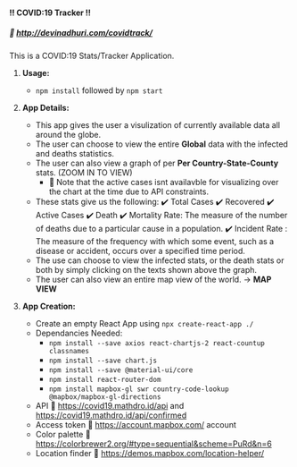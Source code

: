 
#### :bangbang: COVID:19 Tracker :bangbang:  
##### :link: http://devinadhuri.com/covidtrack/
 
This is a COVID:19 Stats/Tracker Application. <br />
1. **Usage:**
	- ```npm install``` followed by ```npm start```
3. **App Details:**
    - This app gives the user a visulization of currently available data all around the globe.
    - The user can choose to view the entire **Global** data with the infected and deaths statistics. 
    - The user can also view a graph of per **Per Country-State-County** stats. (ZOOM IN TO VIEW)
	    -  :small_red_triangle: Note that the active cases isnt availavble for visualizing over the chart at the time due to API constraints. 
    -  These stats give us the following:
	    :heavy_check_mark: Total Cases
	    :heavy_check_mark: Recovered
	    :heavy_check_mark: Active Cases
	    :heavy_check_mark:  Death
	    :heavy_check_mark:  Mortality Rate: The measure of the number of deaths due to a particular cause in a population.
	    :heavy_check_mark: Incident Rate : The measure of the frequency with which some event, such as a disease or accident, occurs over a specified time period.
	  - The use can choose to view the infected stats, or the death stats or both by simply clicking on the texts shown above the graph.
	  - The user can also view an entire map view of the world. -> **MAP VIEW**

4. **App Creation:**
	- Create an empty React App using ```npx create-react-app ./```
	- Dependancies Needed:
		- ```npm install --save axios react-chartjs-2 react-countup classnames```
		- ```npm install --save chart.js```
		- ```npm install --save @material-ui/core```
		- ```npm install react-router-dom```
		- ```npm install mapbox-gl swr country-code-lookup @mapbox/mapbox-gl-directions```
	- API :link: https://covid19.mathdro.id/api and https://covid19.mathdro.id/api/confirmed
	- Access token  :link: https://account.mapbox.com/ account
	- Color palette :link: https://colorbrewer2.org/#type=sequential&scheme=PuRd&n=6
	- Location finder :link: https://demos.mapbox.com/location-helper/